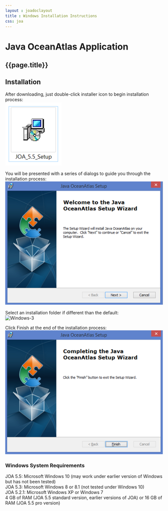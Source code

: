 ```yaml
---
layout : joadoclayout
title : Windows Installation Instructions
css: joa
---
```


<div id="container" class="joa joa_download_windows  row-fluid" style="max-width:125vh;text-align:left;">
<div id="main_content" class="contained span8">
<div id="top"></div>
	<h1>Java OceanAtlas Application</h1>
	<h2>{{page.title}}</h2>

<h2>Installation</h2>
<p>After downloading, just double-click installer icon to begin installation process:<br>
<img alt="Windows-1" src="assets/images/windows1.jpg"></p>

<p>You will be presented with a series of dialogs to guide you through the installation process:<br>
<img alt="Windows-2" src="assets/images/windows2.jpg"></p>

<p>Select an installation folder if different than the default:<br>
<img alt="Windows-3" src="assets/images/windows3.jpg></p>

<p>Click Install to install JOA onto your PC:  <br>
<img alt="Windows-4" src="assets/images/windows4.jpg"></p>

<p>Click Finish at the end of the installation process:<br>
<img alt="Windows-5" src="assets/images/windows5.jpg"></p>

<h3>Windows System Requirements</h3>
<p>
JOA 5.5: Microsoft Windows 10 (may work under earlier version of Windows but has not been tested)<br>
JOA 5.3: Microsoft Windows 8 or 8.1 (not tested under Windows 10)<br>
JOA 5.2.1: Microsoft Windows XP or Windows 7<br>
4 GB of RAM (JOA 5.5 standard version, earlier versions of JOA) or 16 GB of RAM (JOA 5.5 pro version)
</p>
